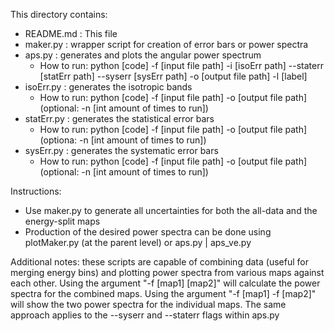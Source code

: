 This directory contains:

- README.md : This file
- maker.py : wrapper script for creation of error bars or power spectra
- aps.py : generates and plots the angular power spectrum
  - How to run: python [code] -f [input file path] -i [isoErr path] --staterr [statErr path] --syserr [sysErr path] -o [output file path] -l [label]
- isoErr.py : generates the isotropic bands
  - How to run: python [code] -f [input file path] -o [output file path] (optional: -n [int amount of times to run])
- statErr.py : generates the statistical error bars
  - How to run: python [code] -f [input file path] -o [output file path] (optiona: -n [int amount of times to run])
- sysErr.py : generates the systematic error bars
  - How to run: python [code] -f [input file path] -o [output file path] (optional: -n [int amount of times to run])

Instructions:

- Use maker.py to generate all uncertainties for both the all-data and the energy-split maps
- Production of the desired power spectra can be done using plotMaker.py (at the
  parent level) or aps.py | aps_ve.py

Additional notes: these scripts are capable of combining data (useful for
merging energy bins) and plotting power spectra from various maps against each
other. Using the argument "-f [map1] [map2]" will calculate the power spectra
for the combined maps. Using the argument "-f [map1] -f [map2]" will show the
two power spectra for the individual maps. The same approach applies to the
--syserr and --staterr flags within aps.py

